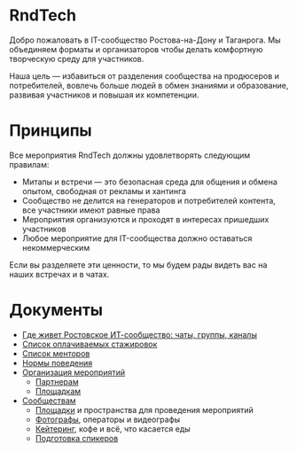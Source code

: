 # RndTech
Добро пожаловать в IT-сообщество Ростова-на-Дону и Таганрога. Мы объединяем форматы и организаторов чтобы делать комфортную творческую среду для участников.

Наша цель — избавиться от разделения сообщества на продюсеров и потребителей, вовлечь больше людей в обмен знаниями и образование, развивая участников и повышая их компетенции.

# Принципы
Все мероприятия RndTech должны удовлетворять следующим правилам:
- Митапы и встречи — это безопасная среда для общения и обмена опытом, свободная от рекламы и хантинга
- Сообщество не делится на генераторов и потребителей контента, все участники имеют равные права
- Мероприятия организуются и проходят в интересах пришедших участников
- Любое мероприятие для IT-сообщества должно оставаться некоммерческим

Если вы разделяете эти ценности, то мы будем рады видеть вас на наших встречах и в чатах.

# Документы
- [Где живет Ростовское ИТ-сообщество: чаты, группы, каналы](https://github.com/RndTechCommunity/RndTech/tree/master/links)
- [Список оплачиваемых стажировок](https://github.com/RndTechCommunity/RndTech/tree/master/internship)
- [Список менторов](https://github.com/RndTechCommunity/RndTech/tree/master/mentors)
- [Нормы поведения](https://github.com/RndTechCommunity/RndTech/tree/master/code-of-conduct)
- [Организация мероприятий](https://github.com/RndTechCommunity/RndTech/tree/master/events)
	- [Партнерам](https://github.com/RndTechCommunity/RndTech/tree/master/events/partners.md)
	- [Площадкам](https://github.com/RndTechCommunity/RndTech/tree/master/events/places.md)
- [Сообществам](https://github.com/RndTechCommunity/RndTech/tree/master/community)
	- [Площадки](https://github.com/RndTechCommunity/RndTech/tree/master/community/places.md) и пространства для проведения мероприятий
	- [Фотографы](https://github.com/RndTechCommunity/RndTech/tree/master/community/photo.md), операторы и видеографы
	- [Кейтеринг](https://github.com/RndTechCommunity/RndTech/tree/master/community/food.md), кофе и всё, что касается еды
	- [Подготовка спикеров](https://github.com/RndTechCommunity/RndTech/tree/master/community/speakers.md) 
